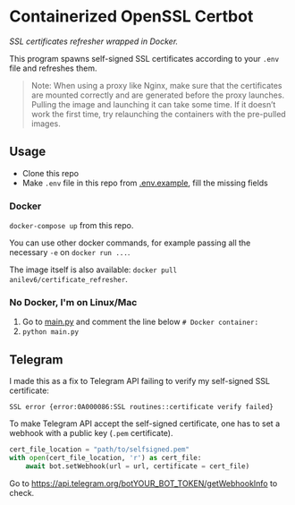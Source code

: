 # Containerized OpenSSL Certbot

*SSL certificates refresher wrapped in Docker.*

This program spawns self-signed SSL certificates according to your `.env` file and refreshes them.

> Note: When using a proxy like Nginx, make sure that the certificates are mounted correctly and are generated before the proxy launches.
> Pulling the image and launching it can take some time. If it doesn’t work the first time, try relaunching the containers with the pre-pulled images.

## Usage

- Clone this repo
- Make `.env` file in this repo from [.env.example](/.env.example), fill the missing fields

### Docker

`docker-compose up` from this repo.

You can use other docker commands, for example passing all the necessary `-e` on `docker run ...`.

The image itself is also available: `docker pull anilev6/certificate_refresher`.

### No Docker, I'm on Linux/Mac

1. Go to [main.py](/main.py) and comment the line below `# Docker container:`
2. `python main.py`

## Telegram

I made this as a fix to Telegram API failing to verify my self-signed SSL certificate:

`SSL error {error:0A000086:SSL routines::certificate verify failed}`

To make Telegram API accept the self-signed certificate, one has to set a webhook with a public key (`.pem` certificate).

```python
cert_file_location = "path/to/selfsigned.pem"
with open(cert_file_location, 'r') as cert_file:
    await bot.setWebhook(url = url, certificate = cert_file)
```

Go to https://api.telegram.org/botYOUR_BOT_TOKEN/getWebhookInfo to check.
